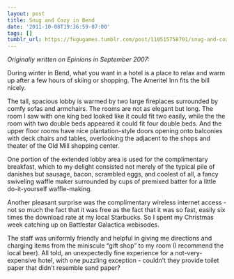```yaml
---
layout: post
title: Snug and Cozy in Bend
date: '2011-10-08T19:36:59-07:00'
tags: []
tumblr_url: https://fugugames.tumblr.com/post/110515758701/snug-and-cozy-in-bend
---
```

_Originally written on Epinions in September 2007:_

During winter in Bend, what you want in a hotel is a place to relax and warm up after a few hours of skiing or shopping. The Ameritel Inn fits the bill nicely.

The tall, spacious lobby is warmed by two large fireplaces surrounded by comfy sofas and armchairs. The rooms are not as elegant but long. The room I saw with one king bed looked like it could fit two easily, while the the room with two double beds appeared it could fit four double beds. And the upper floor rooms have nice plantation-style doors opening onto balconies with deck chairs and tables, overlooking the adjacent to the shops and theater of the Old Mill shopping center.

One portion of the extended lobby area is used for the complimentary breakfast, which to my delight consisted not merely of the typical pile of danishes but sausage, bacon, scrambled eggs, and coolest of all, a fancy swiveling waffle maker surrounded by cups of premixed batter for a little do-it-yourself waffle-making.

Another pleasant surprise was the complimentary wireless internet access - not so much the fact that it was free as the fact that it was so fast, easily six times the download rate at my local Starbucks. So I spent my Christmas week catching up on Battlestar Galactica webisodes.

The staff was uniformly friendly and helpful in giving me directions and charging items from the miniscule “gift shop” to my room (I recommend the local beer). All told, an unexpectedly fine experience for a not-very-expensive hotel, with one puzzling exception - couldn’t they provide toilet paper that didn’t resemble sand paper?

